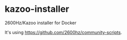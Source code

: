 # kazoo-installer
2600Hz/Kazoo installer for Docker

It's using https://github.com/2600hz/community-scripts.
